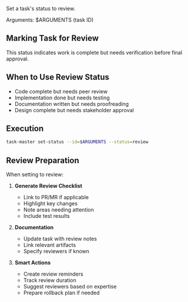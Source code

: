 Set a task's status to review.

Arguments: $ARGUMENTS (task ID)

## Marking Task for Review

This status indicates work is complete but needs verification before final approval.

## When to Use Review Status

- Code complete but needs peer review
- Implementation done but needs testing
- Documentation written but needs proofreading
- Design complete but needs stakeholder approval

## Execution

```bash
task-master set-status --id=$ARGUMENTS --status=review
```

## Review Preparation

When setting to review:
1. **Generate Review Checklist**
   - Link to PR/MR if applicable
   - Highlight key changes
   - Note areas needing attention
   - Include test results

2. **Documentation**
   - Update task with review notes
   - Link relevant artifacts
   - Specify reviewers if known

3. **Smart Actions**
   - Create review reminders
   - Track review duration
   - Suggest reviewers based on expertise
   - Prepare rollback plan if needed
